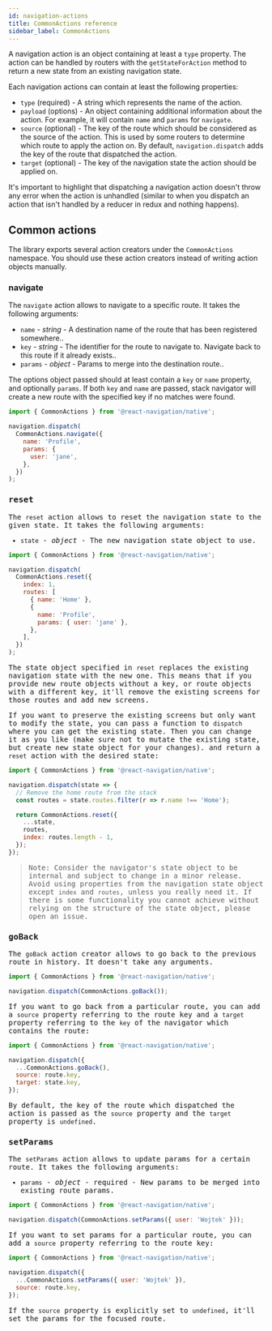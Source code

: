 ```yaml
---
id: navigation-actions
title: CommonActions reference
sidebar_label: CommonActions
---
```


A navigation action is an object containing at least a `type` property. The action can be handled by routers with the `getStateForAction` method to return a new state from an existing navigation state.

Each navigation actions can contain at least the following properties:

- `type` (required) - A string which represents the name of the action.
- `payload` (options) - An object containing additional information about the action. For example, it will contain `name` and `params` for `navigate`.
- `source` (optional) - The key of the route which should be considered as the source of the action. This is used by some routers to determine which route to apply the action on. By default, `navigation.dispatch` adds the key of the route that dispatched the action.
- `target` (optional) - The key of the navigation state the action should be applied on.

It's important to highlight that dispatching a navigation action doesn't throw any error when the action is unhandled (similar to when you dispatch an action that isn't handled by a reducer in redux and nothing happens).

## Common actions

The library exports several action creators under the `CommonActions` namespace. You should use these action creators instead of writing action objects manually.

### navigate

The `navigate` action allows to navigate to a specific route. It takes the following arguments:

- `name` - _string_ - A destination name of the route that has been registered somewhere..
- `key` - _string_ - The identifier for the route to navigate to. Navigate back to this route if it already exists..
- `params` - _object_ - Params to merge into the destination route..

The options object passed should at least contain a `key` or `name` property, and optionally `params`. If both `key` and `name` are passed, stack navigator will create a new route with the specified key if no matches were found.

<samp id="common-actions" />

```js
import { CommonActions } from '@react-navigation/native';

navigation.dispatch(
  CommonActions.navigate({
    name: 'Profile',
    params: {
      user: 'jane',
    },
  })
);
```

### reset

The `reset` action allows to reset the navigation state to the given state. It takes the following arguments:

- `state` - _object_ - The new navigation state object to use.

<samp id="common-actions" />

```js
import { CommonActions } from '@react-navigation/native';

navigation.dispatch(
  CommonActions.reset({
    index: 1,
    routes: [
      { name: 'Home' },
      {
        name: 'Profile',
        params: { user: 'jane' },
      },
    ],
  })
);
```

The state object specified in `reset` replaces the existing navigation state with the new one. This means that if you provide new route objects without a key, or route objects with a different key, it'll remove the existing screens for those routes and add new screens.

If you want to preserve the existing screens but only want to modify the state, you can pass a function to `dispatch` where you can get the existing state. Then you can change it as you like (make sure not to mutate the existing state, but create new state object for your changes). and return a `reset` action with the desired state:

```js
import { CommonActions } from '@react-navigation/native';

navigation.dispatch(state => {
  // Remove the home route from the stack
  const routes = state.routes.filter(r => r.name !== 'Home');

  return CommonActions.reset({
    ...state,
    routes,
    index: routes.length - 1,
  });
});
```

> Note: Consider the navigator's state object to be internal and subject to change in a minor release. Avoid using properties from the navigation state object except `index` and `routes`, unless you really need it. If there is some functionality you cannot achieve without relying on the structure of the state object, please open an issue.

### goBack

The `goBack` action creator allows to go back to the previous route in history. It doesn't take any arguments.

<samp id="common-actions" />

```js
import { CommonActions } from '@react-navigation/native';

navigation.dispatch(CommonActions.goBack());
```

If you want to go back from a particular route, you can add a `source` property referring to the route key and a `target` property referring to the `key` of the navigator which contains the route:

<samp id="common-actions" />

```js
import { CommonActions } from '@react-navigation/native';

navigation.dispatch({
  ...CommonActions.goBack(),
  source: route.key,
  target: state.key,
});
```

By default, the key of the route which dispatched the action is passed as the `source` property and the `target` property is `undefined`.

### setParams

The `setParams` action allows to update params for a certain route. It takes the following arguments:

- `params` - _object_ - required - New params to be merged into existing route params.

<samp id="common-actions" />

```js
import { CommonActions } from '@react-navigation/native';

navigation.dispatch(CommonActions.setParams({ user: 'Wojtek' }));
```

If you want to set params for a particular route, you can add a `source` property referring to the route key:

<samp id="common-actions" />

```js
import { CommonActions } from '@react-navigation/native';

navigation.dispatch({
  ...CommonActions.setParams({ user: 'Wojtek' }),
  source: route.key,
});
```

If the `source` property is explicitly set to `undefined`, it'll set the params for the focused route.

